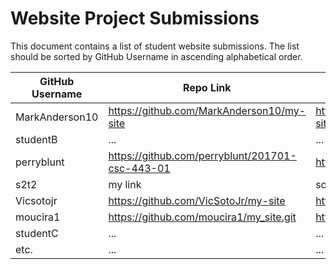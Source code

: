 # Website Project Submissions

This document contains a list of student website submissions. The list should be sorted by GitHub Username in ascending alphabetical order.

GitHub Username | Repo Link | Project Link
--- | --- | ---
MarkAnderson10 | https://github.com/MarkAnderson10/my-site | https://markanderson10.github.io/my-site/
studentB | ... | ...
perryblunt| https://github.com/perryblunt/201701-csc-443-01 | https://perryblunt.github.io/my-site/
s2t2 | my link | some stuff
Vicsotojr | https://github.com/VicSotoJr/my-site | https://vicsotojr.github.io/my-site/
moucira1 | https://github.com/moucira1/my_site.git | https://moucira1.github.io/my_site/
studentC | ... | ...
etc. | ... | ...
